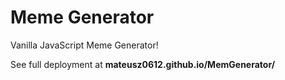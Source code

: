 # Meme Generator

Vanilla JavaScript Meme Generator!

See full deployment at **mateusz0612.github.io/MemGenerator/**
